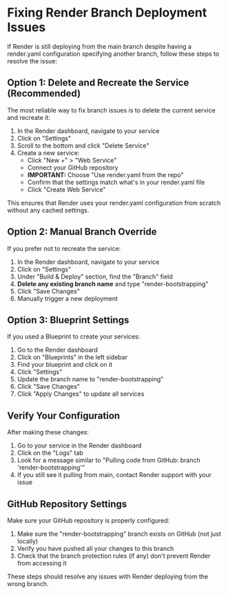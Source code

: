 # Fixing Render Branch Deployment Issues

If Render is still deploying from the main branch despite having a render.yaml configuration specifying another branch, follow these steps to resolve the issue:

## Option 1: Delete and Recreate the Service (Recommended)

The most reliable way to fix branch issues is to delete the current service and recreate it:

1. In the Render dashboard, navigate to your service
2. Click on "Settings"
3. Scroll to the bottom and click "Delete Service"
4. Create a new service:
   - Click "New +" > "Web Service"
   - Connect your GitHub repository
   - **IMPORTANT:** Choose "Use render.yaml from the repo"
   - Confirm that the settings match what's in your render.yaml file
   - Click "Create Web Service"

This ensures that Render uses your render.yaml configuration from scratch without any cached settings.

## Option 2: Manual Branch Override

If you prefer not to recreate the service:

1. In the Render dashboard, navigate to your service
2. Click on "Settings"
3. Under "Build & Deploy" section, find the "Branch" field
4. **Delete any existing branch name** and type "render-bootstrapping"
5. Click "Save Changes"
6. Manually trigger a new deployment

## Option 3: Blueprint Settings

If you used a Blueprint to create your services:

1. Go to the Render dashboard
2. Click on "Blueprints" in the left sidebar
3. Find your blueprint and click on it
4. Click "Settings"
5. Update the branch name to "render-bootstrapping"
6. Click "Save Changes"
7. Click "Apply Changes" to update all services

## Verify Your Configuration

After making these changes:

1. Go to your service in the Render dashboard
2. Click on the "Logs" tab
3. Look for a message similar to "Pulling code from GitHub: branch 'render-bootstrapping'"
4. If you still see it pulling from main, contact Render support with your issue

## GitHub Repository Settings

Make sure your GitHub repository is properly configured:

1. Make sure the "render-bootstrapping" branch exists on GitHub (not just locally)
2. Verify you have pushed all your changes to this branch
3. Check that the branch protection rules (if any) don't prevent Render from accessing it

These steps should resolve any issues with Render deploying from the wrong branch.
